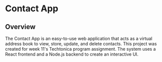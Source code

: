 # Contact App

## Overview
The Contact App is an easy-to-use web application that acts as a virtual address book to view, store, update, and delete contacts. This project was created for week 11's Techtonica program assignment. The system uses a React frontend and a Node.js backend to create an interactive UI.

